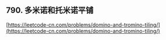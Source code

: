 **790. 多米诺和托米诺平铺**  
---
[https://leetcode-cn.com/problems/domino-and-tromino-tiling/](https://leetcode-cn.com/problems/domino-and-tromino-tiling/)  
